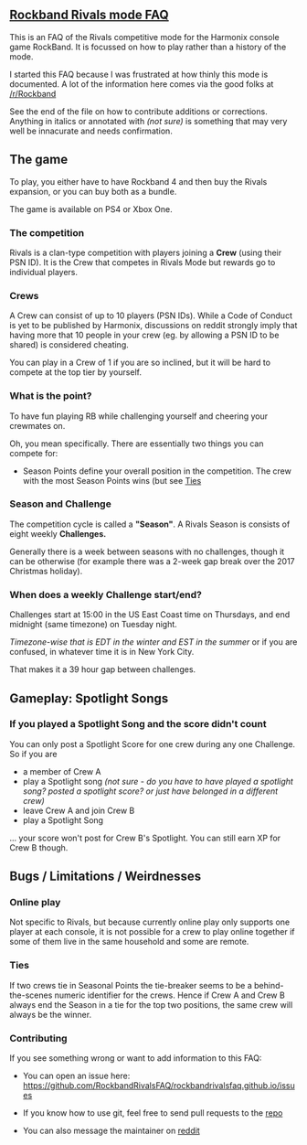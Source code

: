 ## [Rockband Rivals mode FAQ](https://rockbandrivalsfaq.github.io)

This is an FAQ of the Rivals competitive mode for the Harmonix console game RockBand. It is focussed on how to play rather than a history of the mode. 

I started this FAQ because I was frustrated at how thinly this mode is documented. A lot of the information here comes via the good folks at [/r/Rockband]( https://www.reddit.com/r/Rockband/)

See the end of the file on how to contribute additions or corrections. Anything in italics or annotated with _(not sure)_ is something that may very well be innacurate and needs confirmation.

## The game

To play, you either have to have Rockband 4 and then buy the Rivals expansion, or you can buy both as a bundle.  

The game is available on PS4 or Xbox One. 

### The competition

Rivals is a clan-type competition with players joining a **Crew** (using their PSN ID). It is the Crew that competes in Rivals Mode but rewards go to individual players. 

### Crews

A Crew can consist of up to 10 players (PSN IDs). While a Code of Conduct is yet to be published by Harmonix, discussions on reddit strongly imply that having more that 10 people in your crew (eg. by allowing a PSN ID to be shared) is considered cheating. 

You can play in a Crew of 1 if you are so inclined, but it will be hard to compete at the top tier by yourself.

### What is the point?

To have fun playing RB while challenging yourself and cheering your crewmates on. 

Oh, you mean specifically. There are essentially two things you can compete for:

- Season Points define your overall position in the competition. The crew with the most Season Points wins (but see [Ties](#ties)

### Season and Challenge

The competition cycle is called a **"Season"**. A Rivals Season is consists of eight weekly **Challenges.**

Generally there is a week between seasons with no challenges, though it can be otherwise (for example there was a 2-week gap break over the 2017 Christmas holiday). 

### When does a weekly Challenge start/end?

Challenges start at 15:00 in the US East Coast time on Thursdays, and end midnight (same timezone) on Tuesday night.

_Timezone-wise that is EDT in the winter and EST in the summer_ or if you are confused, in whatever time it is in New York City.

That makes it a 39 hour gap between challenges. 

## Gameplay: Spotlight Songs

### If you played a Spotlight Song and the score didn't count

You can only post a Spotlight Score for one crew during any one Challenge. So if you are 

- a member of Crew A
- play a Spotlight song _(not sure - do you have to have played a spotlight song? posted a spotlight score? or just have belonged in a different crew)_
- leave Crew A and join Crew B
- play a Spotlight Song

... your score won't post for Crew B's Spotlight. You can still earn XP for Crew B though. 

## Bugs / Limitations / Weirdnesses

### Online play

Not specific to Rivals, but because currently online play only supports one player at each console, it is not possible for a crew to play online together if some of them live in the same household and some are remote. 

### Ties

If two crews tie in Seasonal Points the tie-breaker seems to be a behind-the-scenes numeric identifier for the crews. Hence if Crew A and Crew B always end the Season in a tie for the top two positions, the same crew will always be the winner.

### Contributing

If you see something wrong or want to add information to this FAQ:

- You can open an issue here: https://github.com/RockbandRivalsFAQ/rockbandrivalsfaq.github.io/issues

- If you know how to use git, feel free to send pull requests to the [repo](https://github.com/RockbandRivalsFAQ/rockbandrivalsfaq.github.io)

- You can also message the maintainer on [reddit](https://www.reddit.com/user/_Aglaia_/)

